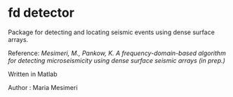 # fd detector

Package for detecting and locating seismic events using dense surface arrays.



Reference: *Mesimeri, M., Pankow, K. A frequency-domain-based algorithm for detecting microseismicity using dense surface seismic arrays (in prep.)*


Written in Matlab

Author : Maria Mesimeri
